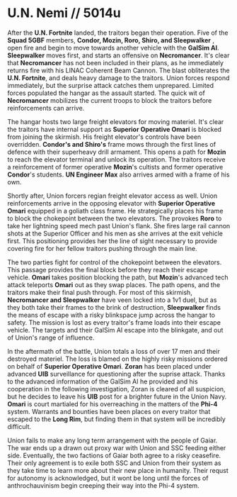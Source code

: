 # U.N. Nemi // 5014u

After the **U.N. Fortnite** landed, the traitors began their operation. Five of the **Squad 5GBF** members, **Condor, Mozin, Roro, Shiro, and Sleepwalker** , open fire and begin to move towards another vehicle with the **GalSim AI**. **Sleepwalker** moves first, and starts an offensive on **Necromancer**. It's clear that **Necromancer** has not been included in their plans, as he immediately returns fire with his LINAC Coherent Beam Cannon. The blast obliterates the **U.N. Fortnite**, and deals heavy damage to the traitors. Union forces respond immediately, but the surprise attack catches them unprepared. Limited forces populated the hangar as the assault started. The quick wit of **Necromancer** mobilizes the current troops to block the traitors before reinforcements can arrive.

The hangar hosts two large freight elevators for moving materiel. It's clear the traitors have internal support as **Superior Operative Omari** is blocked from joining the skirmish. His freight elevator's controls have been overridden. **Condor's and Shiro's** frame mows through the first lines of defence with their superheavy drill armament. This opens a path for **Mozin** to reach the elevator terminal and unlock its operation. The traitors receive a reinforcement of former operative **Mozin**'s cultists and former operative **Condor**'s students. **UN Engineer Max** also arrives armed with a frame of his own. 

Shortly after, Union forcers regian freight elevator access as well. Union reinforcements arrive in the opposing elevator with **Superior Operative Omari** equipped in a goliath class frame. He strategically places his frame to block the chokepoint between the two elevators. The provokes **Roro** to take her lightning speed mech past Union's flank. She fires large rail cannon shots at the Superior Officer and his men as she arrives at the exit vehicle first. This positioning provides her the line of sight necessary to provide covering fire for her fellow traitors pushing through the main line.

The two parties fight for control of the chokepoint between the elevators. This passage provides the final block before they reach their escape vehicle. **Omari** takes position blocking the path, but **Mozin**'s advanced tech attack teleports **Omari** out as they swap places. The path opens, and the traitors make their final push through. For most of this skirmish, **Necromancer and Sleepwalker** have veen locked into a 1v1 duel, but as they both take their frames to the brink of destruction, **Sleepwalker** finds the means of escape with a risky blinkspace jump across the hangar to safety. The mission is lost as every traitor's frame loads into their escape vehicle. The targets and their GalSim AI escape into the blinkgate, and out of Union's range of influence. 

In the aftermath of the battle, Union totals a loss of over 17 men and their destroyed materiel. The loss is blamed on the highly risky missions ordered on behalf of **Superior Operative Omari**. **Zoran** has been placed under advanced **UIB** surveillance for questioning after the suprise attack. Thanks to the advanced information of the GalSim AI he provided and his cooperation in the following investigation, Zoran is cleared of all suspicion, but he decides to leave his **UIB** post for a brighter future in the Union Navy. **Omari** is court martialed for his overreaching in the matters of the **Phi-4** system. Warrants and bounties have been places on every traitor that escaped to the **Long Rim**, but finding them in that system will be incredibly difficult.

Union fails to make any long term arrangement with the people of Gaiar. The war ends up a drawn out proxy war with Union and SSC feeding either side. Eventually, the two factions of Gaiar both agree to a risky ceasefire. Their only agreement is to exile both SSC and Union from their system as they take time to learn more about their new place in humanity. Their requst for autonomy is acknowledged, but it wont be long until the forces of anthrochauvinism begin creeping their way into the Phi-4 system.
